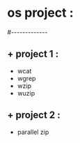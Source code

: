 # os project :
#-------------
## + project 1 :
+ wcat  
+ wgrep 
+ wzip 
+ wuzip
## + project 2 : 
+ parallel zip 
